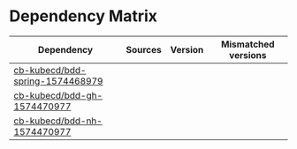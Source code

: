 # Dependency Matrix

Dependency | Sources | Version | Mismatched versions
---------- | ------- | ------- | -------------------
[cb-kubecd/bdd-spring-1574468979](https://github.com/cb-kubecd/bdd-spring-1574468979.git) |  | []() | 
[cb-kubecd/bdd-gh-1574470977](https://github.com/cb-kubecd/bdd-gh-1574470977.git) |  | []() | 
[cb-kubecd/bdd-nh-1574470977](https://github.com/cb-kubecd/bdd-nh-1574470977.git) |  | []() | 
